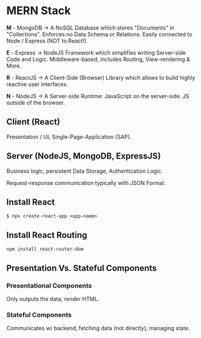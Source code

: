 # MERN Stack

**M** - MongoDB -> A NoSQL Database which stores "Documents" in "Collections". Enforces no Data Schema or Relations. Easily connected to Node / Express (NOT to React!).

**E** - Express -> NodeJS Framework which simplifies writing Server-side Code and Logic. Middleware-based, includes Routing, View-rendering & More.

**R** - ReactJS -> A Client-Side (Browser) Library which allows to build highly reactive user interfaces.

**N** - NodeJS -> A Server-side Runtime: JavaScript on the server-side. JS outside of the browser.

## Client (React)

Presentation / UI, Single-Page-Application (SAP).

## Server (NodeJS, MongoDB, ExpressJS)

Business logic, persistent Data Storage, Authentication Logic.

Request-response communication typically with JSON Format.

## Install React

```shell
$ npx create-react-app <app-name>
```

## Install React Routing

```shell
npm install react-router-dom
```

## Presentation Vs. Stateful Components

### Presentational Components

Only outputs the data, render HTML.

### Stateful Components

Communicates w/ backend, fetching data (not directly), managing state.
